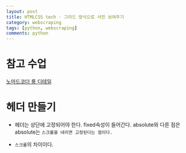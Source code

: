 ```yaml
---
layout: post
title: HTMLCSS tech - 그리드 방식으로 사진 보여주기
category: webscraping
tags: [python, webscraping]
comments: python
---
```



# 참고 수업

[노마드코더 룸 디테일](https://nomadcoders.co/airbnb-clone/lectures/1269)

# 헤더 만들기

- 헤더는 상단에 고정되어야 한다. fixed속성이 들어간다. absolute와 다른 점은 absolute는 `스크롤을 내리면 고정된다는 점이다.`

- `스크롤`의 차이이다.